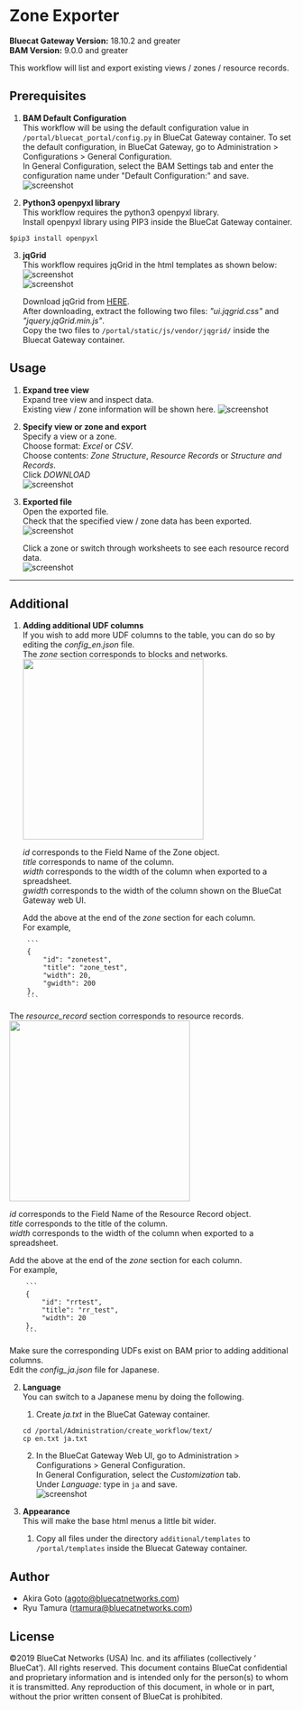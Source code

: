 # Zone Exporter  
**Bluecat Gateway Version:** 18.10.2 and greater  
**BAM Version:** 9.0.0 and greater  

This workflow will list and export existing views / zones / resource records.   

## Prerequisites
1. **BAM Default Configuration**  
This workflow will be using the default configuration value in `/portal/bluecat_portal/config.py` in BlueCat Gateway container.  To set the default configuration, in BlueCat Gateway, go to Administration > Configurations > General Configuration.  
In General Configuration, select the BAM Settings tab and enter the configuration name under "Default Configuration:" and save.  
![screenshot](img/BAM_default_settings.jpg?raw=true "BAM_default_settings")  

2. **Python3 openpyxl library**  
This workflow requires the python3 openpyxl library.  
Install openpyxl library using PIP3 inside the BlueCat Gateway container.
```
$pip3 install openpyxl

```  

3. **jqGrid**  
This workflow requires jqGrid in the html templates as shown below:  
![screenshot](img/zone_exp_html1.jpg?raw=true "zone_exp_html1")  
![screenshot](img/zone_exp_html2.jpg?raw=true "zone_exp_html2")  

    Download jqGrid from [HERE](http://www.trirand.com/blog/?page_id=6).  
    After downloading, extract the following two files: *"ui.jqgrid.css"* and *"jquery.jqGrid.min.js"*.  
    Copy the two files to `/portal/static/js/vendor/jqgrid/` inside the Bluecat Gateway container.  


## Usage   

1. **Expand tree view**  
Expand tree view and inspect data.  
Existing view / zone information will be shown here.
![screenshot](img/zone_exporter1.jpg?raw=true "zone_exporter1")  

2. **Specify view or zone and export**  
Specify a view or a zone.  
Choose format:  *Excel* or *CSV*.  
Choose contents: *Zone Structure*, *Resource Records* or *Structure and Records*.   
Click *DOWNLOAD*  
![screenshot](img/zone_exporter2.jpg?raw=true "zone_exporter2")  

3. **Exported file**  
Open the exported file.  
Check that the specified view / zone data has been exported.  
![screenshot](img/zone_exporter3.jpg?raw=true "zone_exporter3")  

      Click a zone or switch through worksheets to see each resource record data.  
      ![screenshot](img/zone_exporter4.jpg?raw=true "zone_exporter4")  

---

## Additional  

1. **Adding additional UDF columns**  
      If you wish to add more UDF columns to the table, you can do so by editing the *config_en.json* file.  
      The *zone* section corresponds to blocks and networks.  
            <img src="img/zone_exporter5.jpg" width="320px">  

      *id* corresponds to the Field Name of the Zone object.  
            *title* corresponds to name of the column.  
            *width* corresponds to the width of the column when exported to a spreadsheet.  
            *gwidth* corresponds to the width of the column shown on the BlueCat Gateway web UI.  

      Add the above at the end of the *zone* section for each column.  
            For example,  

        ```
        {
            "id": "zonetest",  
            "title": "zone_test",  
            "width": 20,  
            "gwidth": 200  
        },  
        ```  

The *resource_record* section corresponds to resource records.  
        <img src="img/zone_exporter6.jpg" width="320px">   

*id* corresponds to the Field Name of the Resource Record object.  
            *title* corresponds to the title of the column.  
            *width* corresponds to the width of the column when exported to a spreadsheet.  

Add the above at the end of the *zone* section for each column.  
For example,  


        ```
        {
            "id": "rrtest",
            "title": "rr_test",
            "width": 20  
        },
        ```

Make sure the corresponding UDFs exist on BAM prior to adding additional columns.  
      Edit the *config_ja.json* file for Japanese.  


2. **Language**  
You can switch to a Japanese menu by doing the following.  
    1. Create *ja.txt* in the BlueCat Gateway container.  
    ```
    cd /portal/Administration/create_workflow/text/  
    cp en.txt ja.txt  
    ```  
    2. In the BlueCat Gateway Web UI, go to Administration > Configurations > General Configuration.   
    In General Configuration, select the *Customization* tab.  
    Under *Language:* type in `ja` and save.  
    ![screenshot](img/langauge_ja.jpg?raw=true "langauge_ja")  

3. **Appearance**  
This will make the base html menus a little bit wider.  
    1. Copy all files under the directory `additional/templates` to `/portal/templates` inside the Bluecat Gateway container.

## Author   
- Akira Goto (agoto@bluecatnetworks.com)  
- Ryu Tamura (rtamura@bluecatnetworks.com)   

## License
©2019 BlueCat Networks (USA) Inc. and its affiliates (collectively ‘ BlueCat’). All rights reserved. This document contains BlueCat confidential and proprietary information and is intended only for the person(s) to whom it is transmitted. Any reproduction of this document, in whole or in part, without the prior written consent of BlueCat is prohibited.
